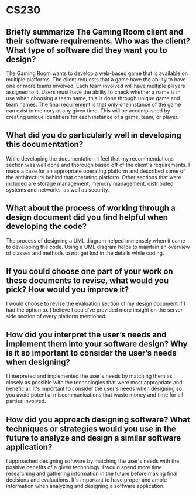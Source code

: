 # CS230

## Briefly summarize The Gaming Room client and their software requirements. Who was the client? What type of software did they want you to design?
The Gaming Room wants to develop a web-based game that is available on multiple platforms. The client requests that a game have the ability to have one or more teams involved. Each team involved will have multiple players assigned to it. Users must have the ability to check whether a name is in use when choosing a team name, this is done through unique game and team names. The final requirement is that only one instance of the game can exist in memory at any given time. This will be accomplished by creating unique identifiers for each instance of a game, team, or player.

## What did you do particularly well in developing this documentation?
While developing the documentation, I feel that my recommendations section was well done and thorough based off of the client's requirements. I made a case for an appropriate operating platform and described some of the architecture behind that operating platform. Other sections that were included are storage management, memory management, distributed systems and networks, as well as security.

## What about the process of working through a design document did you find helpful when developing the code?
The process of designing a UML diagram helped immensely when it came to developing the code. Using a UML diagram helps to maintain an overview of classes and methods to not get lost in the details while coding.

## If you could choose one part of your work on these documents to revise, what would you pick? How would you improve it?
I would choose to revise the evaluation section of my design document if I had the option to. I believe I could've provided more insight on the server side section of every platform mentioned.

## How did you interpret the user’s needs and implement them into your software design? Why is it so important to consider the user’s needs when designing?
I interpreted and implemented the user's needs by matching them as closely as possible with the technologies that were most appropriate and beneficial. It's important to consider the user's needs when designing so you avoid potential miscommunications that waste money and time for all parties involved.

## How did you approach designing software? What techniques or strategies would you use in the future to analyze and design a similar software application?
I approached designing software by matching the user's needs with the positive benefits of a given technology. I would spend more time researching and gathering information in the future before making final decisions and evaluations. It's important to have proper and ample information when analyzing and designing a software application.

